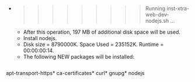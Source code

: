 * >>>>>>>>> Running inst-xtra-web-dev-nodejs.sh ...
  * After this operation, 197 MB of additional disk space will be used.
  * Install nodejs.
  * Disk size = 8790000K. Space Used = 235152K. Runtime = 00:00:00:14.
  * The following NEW packages will be installed:
  ```bash
apt-transport-https* ca-certificates* curl* gnupg* nodejs
  ```
